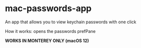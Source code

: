 # mac-passwords-app
An app that allows you to view keychain passwords with one click

How it works: opens the passwords prefPane

**WORKS IN MONTEREY ONLY (macOS 12)**
